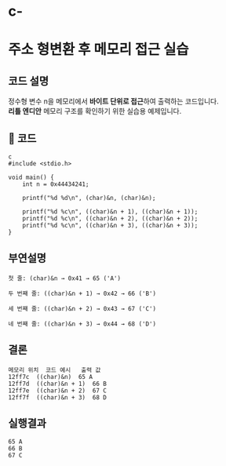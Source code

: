 # c-

# 주소 형변환 후 메모리 접근 실습

##  코드 설명

정수형 변수 n을 메모리에서 **바이트 단위로 접근**하여 출력하는 코드입니다.  
**리틀 엔디안** 메모리 구조를 확인하기 위한 실습용 예제입니다.

## 📄 코드
```
c
#include <stdio.h>

void main() {
    int n = 0x44434241;

    printf("%d %d\n", (char)&n, (char)&n);

    printf("%d %c\n", ((char)&n + 1), ((char)&n + 1));
    printf("%d %c\n", ((char)&n + 2), ((char)&n + 2));
    printf("%d %c\n", ((char)&n + 3), ((char)&n + 3));
}
```
## 부연설명
```
첫 줄: (char)&n → 0x41 → 65 ('A')

두 번째 줄: ((char)&n + 1) → 0x42 → 66 ('B')

세 번째 줄: ((char)&n + 2) → 0x43 → 67 ('C')

네 번째 줄: ((char)&n + 3) → 0x44 → 68 ('D')
```

## 결론
```
메모리 위치	코드 예시	출력 값
12ff7c	((char)&n)	65 A
12ff7d	((char)&n + 1)	66 B
12ff7e	((char)&n + 2)	67 C
12ff7f	((char)&n + 3)	68 D
```

## 실행결과
```
65 A
66 B
67 C
```
